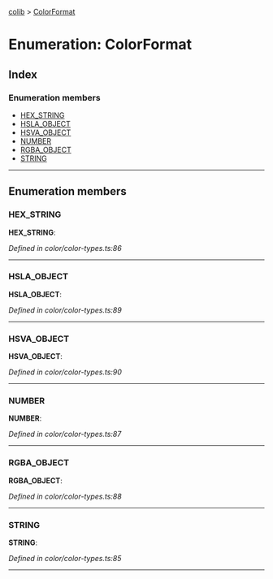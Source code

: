 [colib](../README.md) > [ColorFormat](../enums/colorformat.md)

# Enumeration: ColorFormat

## Index

### Enumeration members

- [HEX_STRING](colorformat.md#hex_string)
- [HSLA_OBJECT](colorformat.md#hsla_object)
- [HSVA_OBJECT](colorformat.md#hsva_object)
- [NUMBER](colorformat.md#number)
- [RGBA_OBJECT](colorformat.md#rgba_object)
- [STRING](colorformat.md#string)

---

## Enumeration members

<a id="hex_string"></a>

### HEX_STRING

**HEX_STRING**:

_Defined in color/color-types.ts:86_

---

<a id="hsla_object"></a>

### HSLA_OBJECT

**HSLA_OBJECT**:

_Defined in color/color-types.ts:89_

---

<a id="hsva_object"></a>

### HSVA_OBJECT

**HSVA_OBJECT**:

_Defined in color/color-types.ts:90_

---

<a id="number"></a>

### NUMBER

**NUMBER**:

_Defined in color/color-types.ts:87_

---

<a id="rgba_object"></a>

### RGBA_OBJECT

**RGBA_OBJECT**:

_Defined in color/color-types.ts:88_

---

<a id="string"></a>

### STRING

**STRING**:

_Defined in color/color-types.ts:85_

---
